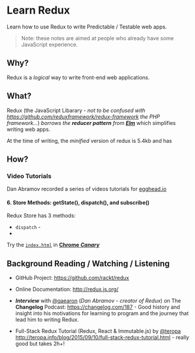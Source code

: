 # Learn Redux

Learn how to use Redux to write Predictable / Testable web apps.

> Note: these notes are aimed at people who already have some JavaScript experience.

## Why?

Redux is a *logical* way to write front-end web applications.

## What?

Redux (the JavaScript Libarary - *not to be confused with
  https://github.com/reduxframework/redux-framework the PHP framework...*) *borrows the* ***reducer pattern*** *from*
[***Elm***](https://github.com/evancz/elm-architecture-tutorial/)
which simplifies writing web apps.

At the time of writing, the *minified* version of redux is 5.4kb and has

## How?

### Video Tutorials

Dan Abramov recorded a series of videos tutorials for
[egghead.io](https://egghead.io/series/getting-started-with-redux)



#### 6. Store Methods: getState(), dispatch(), and subscribe()

Redux Store has 3 methods:

+ `dispatch` -
+ 


Try the [`index.html`]() in [**Chrome** ***Canary***](https://github.com/nelsonic/learn-redux/issues/5#issue-123923845)

## Background Reading / Watching / Listening

+ GitHub Project: https://github.com/rackt/redux
+ Online Documentation: http://redux.js.org/  
+ ***Interview*** with [@gaearon](https://github.com/gaearon) (*Dan Abramov - creator of Redux*)
on The **Changelog** Podcast: https://changelog.com/187 -
Good history and insight into his motivations for learning to program
and the journey that lead him to writing Redux.

+ Full-Stack Redux Tutorial (Redux, React & Immutable.js) by
[@teropa](https://github.com/teropa)
http://teropa.info/blog/2015/09/10/full-stack-redux-tutorial.html - really good but takes 2h+!
